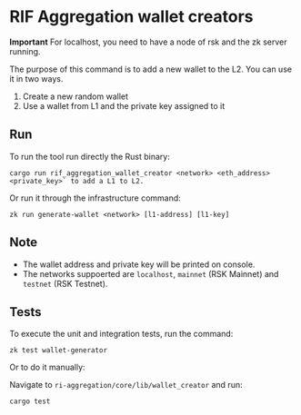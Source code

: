 # RIF Aggregation wallet creators

**Important** For localhost, you need to have a node of rsk and the zk server running.

The purpose of this command is to add a new wallet to the L2. You can use it in two ways.

1. Create a new random wallet
2. Use a wallet from L1 and the private key assigned to it

## Run

To run the tool run directly the Rust binary:

```
cargo run rif_aggregation_wallet_creator <network> <eth_address> <private_key>` to add a L1 to L2.
```

Or run it through the infrastructure command:

```
zk run generate-wallet <network> [l1-address] [l1-key]
```

## Note

- The wallet address and private key will be printed on console.
- The networks suppoerted are `localhost`, `mainnet` (RSK Mainnet) and `testnet` (RSK Testnet).

## Tests

To execute the unit and integration tests, run the command:

```
zk test wallet-generator
```

Or to do it manually:

Navigate to `ri-aggregation/core/lib/wallet_creator` and run:

```
cargo test
```
